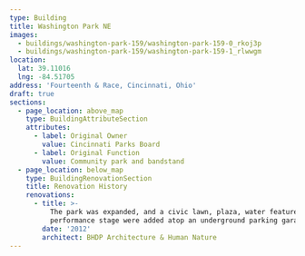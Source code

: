 ```yaml
---
type: Building
title: Washington Park NE
images:
  - buildings/washington-park-159/washington-park-159-0_rkoj3p
  - buildings/washington-park-159/washington-park-159-1_rlwwgm
location:
  lat: 39.11016
  lng: -84.51705
address: 'Fourteenth & Race, Cincinnati, Ohio'
draft: true
sections:
  - page_location: above_map
    type: BuildingAttributeSection
    attributes:
      - label: Original Owner
        value: Cincinnati Parks Board
      - label: Original Function
        value: Community park and bandstand
  - page_location: below_map
    type: BuildingRenovationSection
    title: Renovation History
    renovations:
      - title: >-
          The park was expanded, and a civic lawn, plaza, water feature, and
          performance stage were added atop an underground parking garage.
        date: '2012'
        architect: BHDP Architecture & Human Nature
---
```


